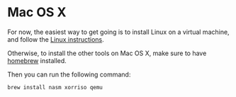 # Mac OS X

For now, the easiest way to get going is to install Linux on a virtual
machine, and follow the [Linux instructions](./linux.html).

Otherwise, to install the other tools on Mac OS X, make sure to have [homebrew](http://brew.sh/) installed.

Then you can run the following command:

```
brew install nasm xorriso qemu
```